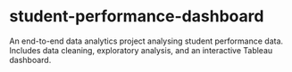 # student-performance-dashboard
An end-to-end data analytics project analysing student performance data. Includes data cleaning, exploratory analysis, and an interactive Tableau dashboard.
